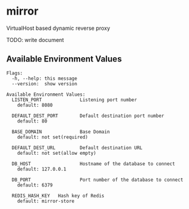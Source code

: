 # mirror

VirtualHost based dynamic reverse proxy

TODO: write document

## Available Environment Values

```
Flags:
  -h, --help: this message
  --version:  show version

Available Environment Values:
  LISTEN_PORT              Listening port number
    default: 8080

  DEFAULT_DEST_PORT        Default destination port number
    default: 80

  BASE_DOMAIN              Base Domain
    default: not set(required)

  DEFAULT_DEST_URL         Default destination URL
    default: not set(allow empty)

  DB_HOST                  Hostname of the database to connect
    default: 127.0.0.1

  DB_PORT                  Port number of the database to connect
    default: 6379

  REDIS_HASH_KEY   Hash key of Redis
    default: mirror-store
```